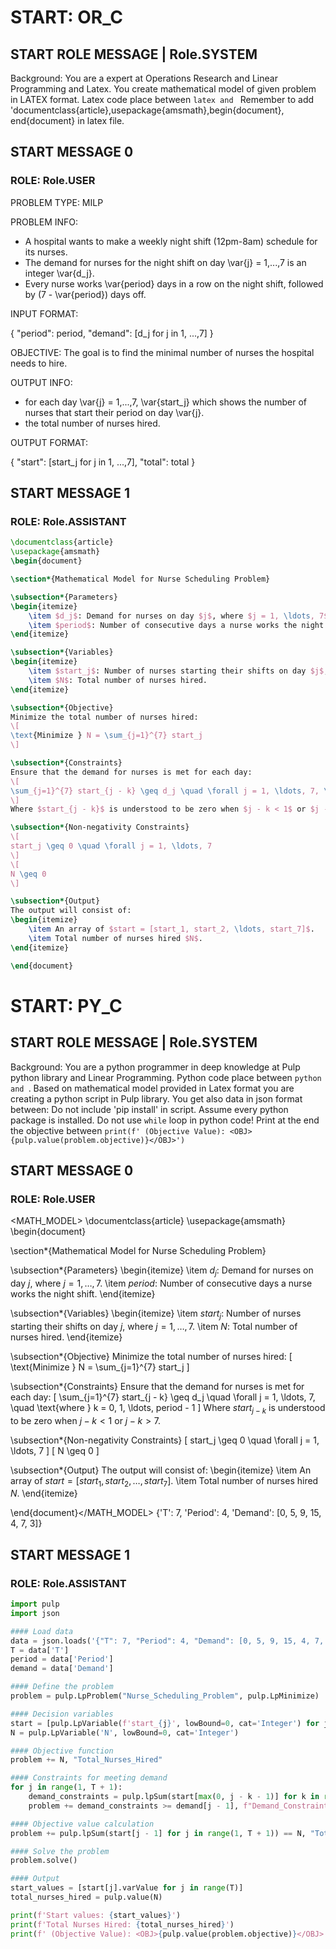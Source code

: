 # START: OR_C 
## START ROLE MESSAGE | Role.SYSTEM 
Background: You are a expert at Operations Research and Linear Programming and Latex. You create mathematical model of given problem in LATEX format. Latex code place between ```latex and ``` Remember to add 'documentclass{article},usepackage{amsmath},begin{document}, end{document} in latex file. 
## START MESSAGE 0 
### ROLE: Role.USER
<DESCRIPTION>
PROBLEM TYPE: MILP

PROBLEM INFO: 
- A hospital wants to make a weekly night shift (12pm-8am) schedule for its nurses. 
- The demand for nurses for the night shift on day \var{j} = 1,...,7 is an integer \var{d_j}. 
- Every nurse works \var{period} days in a row on the night shift, followed by (7 - \var{period}) days off.


INPUT FORMAT: 

{
    "period": period,
    "demand": [d_j for j in 1, ...,7]
}

OBJECTIVE: The goal is to find the minimal number of nurses the hospital needs to hire. 

OUTPUT INFO: 

- for each day \var{j} = 1,...,7, \var{start_j} which shows the number of nurses that start their period on day \var{j}.
- the total number of nurses hired.

OUTPUT FORMAT:

{
    "start": [start_j for j in 1, ...,7],
    "total": total
}


</DESCRIPTION>


## START MESSAGE 1 
### ROLE: Role.ASSISTANT
```latex
\documentclass{article}
\usepackage{amsmath}
\begin{document}

\section*{Mathematical Model for Nurse Scheduling Problem}

\subsection*{Parameters}
\begin{itemize}
    \item $d_j$: Demand for nurses on day $j$, where $j = 1, \ldots, 7$.
    \item $period$: Number of consecutive days a nurse works the night shift.
\end{itemize}

\subsection*{Variables}
\begin{itemize}
    \item $start_j$: Number of nurses starting their shifts on day $j$, where $j = 1, \ldots, 7$.
    \item $N$: Total number of nurses hired.
\end{itemize}

\subsection*{Objective}
Minimize the total number of nurses hired:
\[
\text{Minimize } N = \sum_{j=1}^{7} start_j
\]

\subsection*{Constraints}
Ensure that the demand for nurses is met for each day:
\[
\sum_{j=1}^{7} start_{j - k} \geq d_j \quad \forall j = 1, \ldots, 7, \quad \text{where } k = 0, 1, \ldots, period - 1
\]
Where $start_{j - k}$ is understood to be zero when $j - k < 1$ or $j - k > 7$.

\subsection*{Non-negativity Constraints}
\[
start_j \geq 0 \quad \forall j = 1, \ldots, 7
\]
\[
N \geq 0
\]

\subsection*{Output}
The output will consist of:
\begin{itemize}
    \item An array of $start = [start_1, start_2, \ldots, start_7]$.
    \item Total number of nurses hired $N$.
\end{itemize}

\end{document}
```

# START: PY_C 
## START ROLE MESSAGE | Role.SYSTEM 
Background: You are a python programmer in deep knowledge at Pulp python library and Linear Programming. Python code place between ```python and ```. Based on mathematical model provided in Latex format you are creating a python script in Pulp library. You get also data in json format between: <DATA></DATA> Do not include 'pip install' in script. Assume every python package is installed. Do not use `while` loop in python code! Print at the end the objective between <OBJ></OBJ> `print(f' (Objective Value): <OBJ>{pulp.value(problem.objective)}</OBJ>')` 
## START MESSAGE 0 
### ROLE: Role.USER
<MATH_MODEL>
\documentclass{article}
\usepackage{amsmath}
\begin{document}

\section*{Mathematical Model for Nurse Scheduling Problem}

\subsection*{Parameters}
\begin{itemize}
    \item $d_j$: Demand for nurses on day $j$, where $j = 1, \ldots, 7$.
    \item $period$: Number of consecutive days a nurse works the night shift.
\end{itemize}

\subsection*{Variables}
\begin{itemize}
    \item $start_j$: Number of nurses starting their shifts on day $j$, where $j = 1, \ldots, 7$.
    \item $N$: Total number of nurses hired.
\end{itemize}

\subsection*{Objective}
Minimize the total number of nurses hired:
\[
\text{Minimize } N = \sum_{j=1}^{7} start_j
\]

\subsection*{Constraints}
Ensure that the demand for nurses is met for each day:
\[
\sum_{j=1}^{7} start_{j - k} \geq d_j \quad \forall j = 1, \ldots, 7, \quad \text{where } k = 0, 1, \ldots, period - 1
\]
Where $start_{j - k}$ is understood to be zero when $j - k < 1$ or $j - k > 7$.

\subsection*{Non-negativity Constraints}
\[
start_j \geq 0 \quad \forall j = 1, \ldots, 7
\]
\[
N \geq 0
\]

\subsection*{Output}
The output will consist of:
\begin{itemize}
    \item An array of $start = [start_1, start_2, \ldots, start_7]$.
    \item Total number of nurses hired $N$.
\end{itemize}

\end{document}</MATH_MODEL>
<DATA>
{'T': 7, 'Period': 4, 'Demand': [0, 5, 9, 15, 4, 7, 3]}</DATA>


## START MESSAGE 1 
### ROLE: Role.ASSISTANT
```python
import pulp
import json

#### Load data
data = json.loads('{"T": 7, "Period": 4, "Demand": [0, 5, 9, 15, 4, 7, 3]}')
T = data['T']
period = data['Period']
demand = data['Demand']

#### Define the problem
problem = pulp.LpProblem("Nurse_Scheduling_Problem", pulp.LpMinimize)

#### Decision variables
start = [pulp.LpVariable(f'start_{j}', lowBound=0, cat='Integer') for j in range(1, T + 1)]
N = pulp.LpVariable('N', lowBound=0, cat='Integer')

#### Objective function
problem += N, "Total_Nurses_Hired"

#### Constraints for meeting demand
for j in range(1, T + 1):
    demand_constraints = pulp.lpSum(start[max(0, j - k - 1)] for k in range(period))  #### Adjust for zero-based index
    problem += demand_constraints >= demand[j - 1], f"Demand_Constraint_day_{j}"

#### Objective value calculation
problem += pulp.lpSum(start[j - 1] for j in range(1, T + 1)) == N, "Total_Nurses_Equivalence"

#### Solve the problem
problem.solve()

#### Output
start_values = [start[j].varValue for j in range(T)]
total_nurses_hired = pulp.value(N)

print(f'Start values: {start_values}')
print(f'Total Nurses Hired: {total_nurses_hired}')
print(f' (Objective Value): <OBJ>{pulp.value(problem.objective)}</OBJ>')
```

